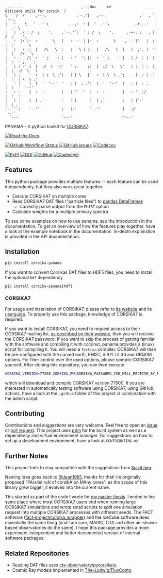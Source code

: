 ```
,-.----.                           ,--.das     nd               ____ ulticore utils for corsik  7
\    /  \     ,---,              ,--.'|   ,---,               ,'  , `.                    ,---,
|   :    \   '  .' \         ,--,:  : |  '  .' \           ,-+-,.' _ |                   '  .' \
|   |  .\ : /  ;    '.    ,`--.'`|  ' : /  ;    '.      ,-+-. ;   , ||                  /  ;    '.
.   :  |: |:  :       \   |   :  :  | |:  :       \    ,--.'|'   |  ;|                 :  :       \
|   |   \ ::  |   /\   \  :   |   \ | ::  |   /\   \  |   |  ,', |  ':                 :  |   /\   \
|   : .   /|  :  ' ;.   : |   : '  '; ||  :  ' ;.   : |   | /  | |  ||                 |  :  ' ;.   :
;   | |`-' |  |  ;/  \   \'   ' ;.    ;|  |  ;/  \   \'   | :  | :  |,                 |  |  ;/  \   \
|   | ;    '  :  | \  \ ,'|   | | \   |'  :  | \  \ ,';   . |  ; |--'                  '  :  | \  \ ,'
:   ' |    |  |  '  '--'  '   : |  ; .'|  |  '  '--'  |   : |  | ,                     |  |  '  '--'
:   : :    |  :  :        |   | '`--'  |  :  :        |   : '  |/                      |  :  :
|   | :    |  | ,'        '   : |      |  | ,'        ;   | |`-'                       |  | ,'
`---'.|    `--''          ;   |.'      `--''          |   ;/                           `--''
  `---`                   '---'                       '---'
```

PANAMA - A python toolkit for [CORSIKA7](https://www.iap.kit.edu/corsika/index.php).

[![Read the Docs](https://img.shields.io/readthedocs/panama?style=for-the-badge)](https://panama.readthedocs.io/latest/)

[![GitHub Workflow Status](https://img.shields.io/github/actions/workflow/status/The-Ludwig/PANAMA/ci.yml?style=for-the-badge)](https://github.com/The-Ludwig/PANAMA/actions/workflows/ci.yml)
[![GitHub issues](https://img.shields.io/github/issues-raw/The-Ludwig/PANAMA?style=for-the-badge)](https://github.com/The-Ludwig/PANAMA/issues)
[![Codecov](https://img.shields.io/codecov/c/github/The-Ludwig/PANAMA?label=test%20coverage&style=for-the-badge)](https://app.codecov.io/gh/The-Ludwig/PANAMA)

[![PyPI](https://img.shields.io/pypi/v/corsika-panama?style=for-the-badge)](https://pypi.org/project/corsika-panama/)
[![DOI](https://img.shields.io/badge/DOI-10.5281%20%2F%20zenodo.10210623-blue.svg?style=for-the-badge)](https://doi.org/10.5281/zenodo.10210623)
[![GitHub](https://img.shields.io/github/license/The-Ludwig/PANAMA?style=for-the-badge)](https://github.com/The-Ludwig/PANAMA/blob/main/LICENSE)
[![Codestyle](https://img.shields.io/badge/codesyle-Black-black.svg?style=for-the-badge)](https://github.com/psf/black)

## Features

This python package provides multiple features -- each feature can be used independently, but they also work great together.

- Execute CORSIKA7 on multiple cores
- Read CORSIKA7 DAT files ("particle files") to [pandas DataFrames](https://pandas.pydata.org/docs/)
  - Correctly parse output from the `EHIST` option
- Calculate weights for a multiple primary spectra

To see some examples on how to use panama, see the introduction in the documentation.
To get an overview of how the features play together, have a look at the example notebook in the documentation.
In-depth explanation is provided in the API documentation.

## Installation

```bash
pip install corsika-panama
```

If you want to convert Corsikas DAT files to HDF5 files, you need to install the optional `hdf` dependency

```
pip install corsika-panama[hdf]
```

### CORSIKA7

For usage and installation of CORSIKA7, please refer to [its website](https://www.iap.kit.edu/corsika/index.php) and its [userguide](https://www.iap.kit.edu/corsika/downloads/CORSIKA_GUIDE7.7500.pdf).
To properly use this package, knowledge of CORSIKA7 is required.

If you want to install CORSIKA7, you need to request access to their CORSIKA7 mailing list, [as described on their website](https://www.iap.kit.edu/corsika/79.php), then you will receive the CORSIKA7
password.
If you want to skip the process of getting familiar with the software and compiling it with coconut, panama provides a (linux) script for compiling
it.
You will need a `fortran` compiler. CORSIKA7 will then be pre-configured with the curved earth, EHIST, SIBYLL2.3d and URQDM options.
For finer control over the used options, please compile CORSIKA7 yourself.
After cloning this repository, you can then execute

```bash
CORSIKA_VERSION=77500 CORSIKA_PW=CORSIKA_PASSWORD_YOU_WILL_RECEIVE_BY_MAIL admin/download_corsika.sh
```

which will download and compile CORSIKA7 version 77500.
If you are interested in automatically testing software using CORSIKA7, using GitHub actions,
have a look at the `.github` folder of this project in combination with the admin script.

## Contributing

Contributions and suggestions are very welcome.
Feel free to open an [issue](https://github.com/The-Ludwig/PANAMA/issues) or [pull request](https://github.com/The-Ludwig/PANAMA/pulls).
This project uses [pdm](https://pdm-project.org/latest/) for the build system as well as a
dependency and virtual environment manager.
For suggestions on how to set up a development environment, have a look at `CONTRIBUTING.md`.

## Further Notes

This project tries to stay compatible with the suggestions from [Scikit hep](https://learn.scientific-python.org/development/guides/repo-review/?repo=The-Ludwig%2Fpanama&branch=main).

Naming idea goes back to [@Jean1995](https://github.com/Jean1995), thanks for that!
He originally proposed "PArallel ruN of corsikA on MAny cores", as
the scope of this library grew bigger, it evolved into the current name.

This started as part of the code I wrote for [my master thesis](https://ludwigneste.space/masterthesis_ludwig_neste.pdf).
I ended in the same place where most CORSIKA7 users end when running large CORSIKA7 simulations and wrote small scripts
to split one simulation request into multiple CORSIKA7 processes with different seeds.
The FACT software ([fact-project/corsika_wrapper](https://github.com/fact-project/corsika_wrapper))
and the IceCube software does essentially the same thing (and I am sure, MAGIC, CTA and other air-shower based observatories do the same).
I hope this package provides a more experiment-independent and better documented version of internal software packages.

## Related Repositories

- Reading DAT files uses [cta-observatory/pycorsikaio](https://github.com/cta-observatory/pycorsikaio).
- Cosmic Ray models implemented in [The-Ludwig/FluxComp](https://github.com/The-Ludwig/FluxComp/).
